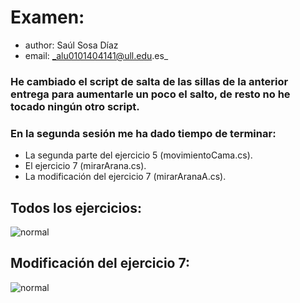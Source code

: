 # Examen: 
* author: Saúl Sosa Díaz
* email: _alu0101404141@ull.edu.es_



### He cambiado el script de salta de las sillas de la anterior entrega para aumentarle un poco el salto, de resto no he tocado ningún otro script.

### En la segunda sesión me ha dado tiempo de terminar: 
* La segunda parte del ejercicio 5 (movimientoCama.cs).
* El ejercicio 7 (mirarArana.cs).
* La modificación del ejercicio 7 (mirarAranaA.cs).

## Todos los ejercicios:

![normal](./normal.gif)

## Modificación del ejercicio 7:

![normal](./modificacionejercicio7.gif)